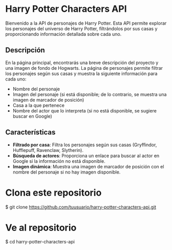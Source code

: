# Harry Potter Characters API

Bienvenido a la API de personajes de Harry Potter. Esta API permite explorar los personajes del universo de Harry Potter, filtrándolos por sus casas y proporcionando información detallada sobre cada uno.

## Descripción

En la página principal, encontrarás una breve descripción del proyecto y una imagen de fondo de Hogwarts. La página de personajes permite filtrar los personajes según sus casas y muestra la siguiente información para cada uno:

- Nombre del personaje
- Imagen del personaje (si está disponible; de lo contrario, se muestra una imagen de marcador de posición)
- Casa a la que pertenece
- Nombre del actor que lo interpreta (si no está disponible, se sugiere buscar en Google)

## Características

- **Filtrado por casa**: Filtra los personajes según sus casas (Gryffindor, Hufflepuff, Ravenclaw, Slytherin).
- **Búsqueda de actores**: Proporciona un enlace para buscar al actor en Google si la información no está disponible.
- **Imagen dinámica**: Muestra una imagen de marcador de posición con el nombre del personaje si no hay imagen disponible.

# Clona este repositorio
$ git clone https://github.com/tuusuario/harry-potter-characters-api.git

# Ve al repositorio
$ cd harry-potter-characters-api
